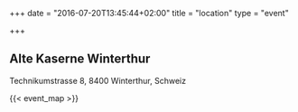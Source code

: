 +++
date = "2016-07-20T13:45:44+02:00"
title = "location"
type = "event"

+++

## Alte Kaserne Winterthur
Technikumstrasse 8, 8400 Winterthur, Schweiz

{{< event_map >}}
